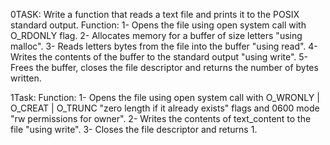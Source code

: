 0TASK: Write a function that reads a text file and prints it to the POSIX standard output.
Function:
1- Opens the file using open system call with O_RDONLY flag.
2- Allocates memory for a buffer of size letters "using malloc".
3- Reads letters bytes from the file into the buffer "using read".
4- Writes the contents of the buffer to the standard output "using write".
5- Frees the buffer, closes the file descriptor and returns the number of bytes written.

1Task: 
Function:
1- Opens the file using open system call with O_WRONLY | O_CREAT | O_TRUNC "zero length if it already exists" flags and 0600 mode "rw permissions for owner".
2- Writes the contents of text_content to the file "using write".
3- Closes the file descriptor and returns 1.

